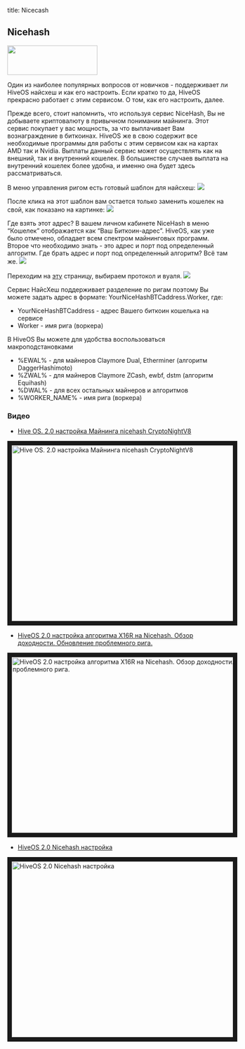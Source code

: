 title: Nicecash

## Nicehash
<img src="http://forum.hiveos.farm/uploads/editor/vp/1fs7ux2lalf8.png" width="205" height="67">

Один из наиболее популярных вопросов от новичков - поддерживает ли HiveOS найсхеш и как его настроить.
Если кратко то да, HiveOS прекрасно работает с этим сервисом.
О том, как его настроить, далее.

Прежде всего, стоит напомнить, что используя сервис NiceHash, Вы не добываете криптовалюту в привычном понимании майнинга. Этот сервис покупает у вас мощность, за что выплачивает Вам вознаграждение в биткоинах.
HiveOS же в свою содержит все необходимые программы для работы с этим сервисом как на картах AMD так и Nvidia.
Выплаты данный сервис может осуществлять как на внешний, так и внутренний кошелек. В большинстве случаев выплата на внутренний кошелек более удобна, и именно она будет здесь рассматриваться.

В меню управления ригом есть готовый шаблон для найсхеш:
<img src="https://forum.hiveos.farm/uploads/editor/ua/iq1dhcc4nq6u.png">

После клика на этот шаблон вам остается только заменить кошелек на свой, как показано на картинке:
<img src="http://forum.hiveos.farm/uploads/editor/xw/6n0vbcqy513e.png">

Где взять этот адрес? В вашем личном кабинете NiceHash в меню “Кошелек” отображается как “Ваш Биткоин-адрес”.
HiveOS, как уже было отмечено, обладает всем спектром майнинговых программ. Второе что необходимо знать - это адрес и порт под определенный алгоритм.
Где брать адрес и порт под определенный алгоритм? Всё там же.
<img src="http://forum.hiveos.farm/uploads/editor/ur/a10znb744gvh.png">

Переходим на [эту](https://www.nicehash.com/cpu-gpu-mining) страницу, выбираем протокол и вуаля.
<img src="http://forum.hiveos.farm/uploads/editor/th/v4hbxjkigiz8.png">

Сервис НайсХеш поддерживает разделение по ригам поэтому Вы можете задать адрес в формате:
YourNiceHashBTCaddress.Worker,
где:
- YourNiceHashBTCaddress - адрес Вашего биткоин кошелька на сервисе
- Worker - имя рига (воркера)

В HiveOS Вы можете для удобства воспользоваться макроподстановками
- %EWAL% - для майнеров Claymore Dual, Etherminer (алгоритм DaggerHashimoto)
- %ZWAL% - для майнеров Claymore ZCash, ewbf, dstm (алгоритм Equihash)
- %DWAL% - для всех остальных майнеров и алгоритмов
- %WORKER_NAME% - имя рига (воркера)

### Видео
- <a href="https://www.youtube.com/watch?v=W9bnWIwitow">Hive OS. 2.0 настройка Майнинга nicehash CryptoNightV8</a>

<a href="http://www.youtube.com/watch?feature=player_embedded&v=W9bnWIwitow
" target="_blank"><img src="http://img.youtube.com/vi/W9bnWIwitow/0.jpg"
alt="Hive OS. 2.0 настройка Майнинга nicehash CryptoNightV8" width="630" height="400" border="10" /></a>

- <a href="https://www.youtube.com/watch?v=yHTYCNw-n6k">HiveOS 2.0 настройка алгоритма X16R на Nicehash. Обзор доходности. Обновление проблемного рига.</a>

<a href="http://www.youtube.com/watch?feature=player_embedded&v=yHTYCNw-n6k
" target="_blank"><img src="http://img.youtube.com/vi/yHTYCNw-n6k/0.jpg"
alt="HiveOS 2.0 настройка алгоритма X16R на Nicehash. Обзор доходности. Обновление проблемного рига." width="630" height="400" border="10" /></a>

- <a href="https://www.youtube.com/watch?v=JKnCA50lDDU">HiveOS 2.0 Nicehash настройка</a>

<a href="http://www.youtube.com/watch?feature=player_embedded&v=JKnCA50lDDU
" target="_blank"><img src="http://img.youtube.com/vi/JKnCA50lDDU/0.jpg"
alt="HiveOS 2.0 Nicehash настройка" width="630" height="400" border="10" /></a>
